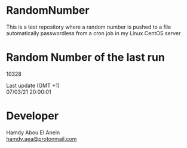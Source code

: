 # RandomNumber    
This is a test repository where a random number is pushed to a file automatically passwordless from a cron job in my Linux CentOS server    
# Random Number of the last run   
10328
      
Last update (GMT +1)    
07/03/21 20:00:01
# Developer    
Hamdy Abou El Anein   
hamdy.aea@protonmail.com
